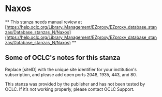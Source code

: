 # Naxos
** This stanza needs manual review at [https://help.oclc.org/Library_Management/EZproxy/EZproxy_database_stanzas/Database_stanzas_N/Naxos](https://help.oclc.org/Library_Management/EZproxy/EZproxy_database_stanzas/Database_stanzas_N/Naxos) **

## Some of OCLC's notes for this stanza

Replace [siteID] with the unique site identifier for your institution's subscription, and please add open ports 2048, 1935, 443, and 80.

This stanza was provided by the publisher and has not been tested by OCLC. If it&rsquo;s not working properly, please contact OCLC Support.

&nbsp;
